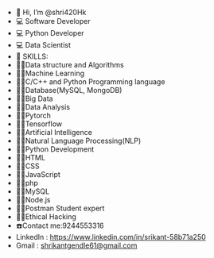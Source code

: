- 👋 Hi, I’m @shri420Hk
- 💻 Software Developer
- 💻 Python Developer
- 💻 Data Scientist
- 🏫 SKILLS:
- 🧑‍🎓Data structure and Algorithms
- 🧑‍🎓Machine Learning
- 🧑‍🎓C/C++ and Python Programming language
- 🧑‍🎓Database(MySQL, MongoDB)
- 🧑‍🎓Big Data
- 🧑‍🎓Data Analysis
- 🧑‍🎓Pytorch
- 🧑‍🎓Tensorflow
- 🧑‍🎓Artificial Intelligence
- 🧑‍🎓Natural Language Processing(NLP)
- 🧑‍🎓Python Development
- 🧑‍🎓HTML
- 🧑‍🎓CSS
- 🧑‍🎓JavaScript
- 🧑‍🎓php
- 🧑‍🎓MySQL
- 🧑‍🎓Node.js
- 🧑‍🎓Postman Student expert
- 🧑‍🎓Ethical Hacking
- ☎️Contact me:9244553316
- LinkedIn : https://www.linkedin.com/in/srikant-58b71a250
- Gmail : shrikantgendle61@gmail.com
